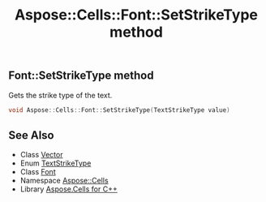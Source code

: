 ﻿---
title: Aspose::Cells::Font::SetStrikeType method
linktitle: SetStrikeType
second_title: Aspose.Cells for C++ API Reference
description: 'Aspose::Cells::Font::SetStrikeType method. Gets the strike type of the text in C++.'
type: docs
weight: 1500
url: /cpp/aspose.cells/font/setstriketype/
---
## Font::SetStrikeType method


Gets the strike type of the text.

```cpp
void Aspose::Cells::Font::SetStrikeType(TextStrikeType value)
```

## See Also

* Class [Vector](../../vector/)
* Enum [TextStrikeType](../../textstriketype/)
* Class [Font](../)
* Namespace [Aspose::Cells](../../)
* Library [Aspose.Cells for C++](../../../)
